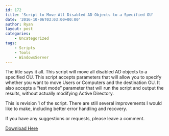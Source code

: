 ```yaml
---
id: 172
title: 'Script to Move All Disabled AD Objects to a Specified OU'
date: '2016-10-06T03:03:00+00:00'
author: Ryan
layout: post
categories:
    - Uncategorized
tags:
    - Scripts
    - Tools
    - WindowsServer
---
```


The title says it all. This script will move all disabled AD objects to a specified OU. This script accepts parameters that will allow you to specify whether you want to move Users or Computers and the destination OU. It also accepts a “test mode” parameter that will run the script and output the results, without actually modifying Active Directory.

This is revision 1 of the script. There are still several improvements I would like to make, including better error handling and recovery.

If you have any suggestions or requests, please leave a comment.

[Download Here](https://drive.google.com/open?id=0B2K6VOnt6zeXMVFleWZISHZBTnc)
